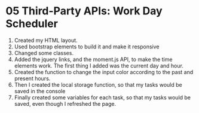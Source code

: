 # 05 Third-Party APIs: Work Day Scheduler

1. Created my HTML layout. 
2. Used bootstrap elements to build it and make it responsive
3. Changed some classes.
4. Added the jquery links, and the moment.js API, to make the time elements work. The first thing I added was the current day and hour.
5. Created the function to change the input color according to the past and present hours. 
6. Then I created the local storage function, so that my tasks would be saved in the console
7. Finally created some variables for each task, so that my tasks would be saved, even though I refreshed the page.